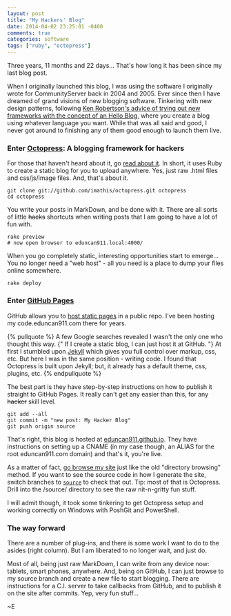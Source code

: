 ```yaml
---
layout: post
title: "My Hackers' Blog"
date: 2014-04-02 23:25:01 -0400
comments: true
categories: software
tags: ["ruby", "octopress"]
---
```

Three years, 11 months and 22 days... That's how long it has been since my last blog post.  

When I originally launched this blog, I was using the software I originally wrote for CommunityServer back in 
2004 and 2005.  Ever since then I have dreamed of grand visions of new blogging software.  Tinkering with new 
design patterns, following [Ken Robertson's advice of trying out new frameworks with the concept of an Hello Blog](http://invalidlogic.com/2008/12/22/blogging-apps-are-the-new-hello-world/), 
where you create a blog using whatever language you want.  While that was all said and good, I never got around to 
finishing any of them good enough to launch them live.

### Enter [Octopress](http://octopress.org/): A blogging framework for hackers

For those that haven't heard about it, go [read about it](http://octopress.org/).  In short, it uses Ruby to create a static blog for
you to upload anywhere.  Yes, just raw .html files and css/js/image files.  And, that's about it.

```
git clone git://github.com/imathis/octopress.git octopress
cd octopress
```

You write your posts in MarkDown, and be done with it. There are all sorts of little ~~hacks~~ shortcuts when writing posts that I
am going to have a lot of fun with.

```
rake preview
# now open browser to eduncan911.local:4000/
```

When you go completely static, interesting opportunities start to emerge...  You no longer need a "web host" - all you need is a place
to dump your files online somewhere.

```
rake deploy
```

### Enter [GitHub Pages](https://pages.github.com/)

GitHub allows you to [host static pages](https://pages.github.com/) in a public repo.  I've been hosting my code.eduncan911.com
there for years.

{% pullquote %}
A few Google searches revealed I wasn't the only one who thought this way. {" If I create a static blog, I can just host it at GitHub. "} 
At first I stumbled upon [Jekyll](https://github.com/jekyll/jekyll) which gives you full control over markup, css, etc.  But here I was in
the same position - writing code.  I found that Octopress is built upon Jekyll; but, it already has a default theme, css, plugins, etc.
{% endpullquote %}

The best part is they have step-by-step instructions on how to publish it straight to GitHub Pages.  It really can't get any easier than
this, for any ~~hacker~~ skill level.

```
git add --all
git commit -m "new post: My Hacker Blog"
git push origin source
```

That's right, this blog is hosted at [eduncan911.github.io](http://eduncan911.github.io/).  They have instructions on 
setting up a CNAME (in my case though, an ALIAS for the root eduncan911.com domain) and that's it, you're live.

As a matter of fact, [go browse my site](https://github.com/eduncan911/eduncan911.github.io) just like the old "directory browsing" method.
If you want to see the source code in how I generate the site, switch branches to [`source`](https://github.com/eduncan911/eduncan911.github.io/tree/source) to
check that out.  Tip: most of that is Octopress.  Drill into the /source/ directory to see the raw nit-n-gritty fun stuff.

I will admit though, it took some tinkering to get Octopress setup and working correctly on Windows with PoshGit and PowerShell.

### The way forward

There are a number of plug-ins, and there is some work I want to do to the asides (right column).  But I am liberated
to no longer wait, and just do.  

Most of all, being just raw MarkDown, I can write from any device now: tablets, smart phones, anywhere.  And, being on GitHub,
I can just browse to my source branch and create a new file to start blogging.  There are instructions for a C.I. server to
take callbacks from GitHub, and to publish it on the site after commits.  Yep, very fun stuff...

~E
